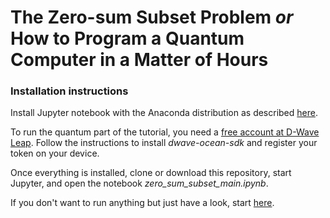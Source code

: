 # The Zero-sum Subset Problem *or* How to Program a Quantum Computer in a Matter of Hours

### Installation instructions

Install Jupyter notebook with the Anaconda distribution as described [here](https://jupyter-notebook-beginner-guide.readthedocs.io/en/latest/).

To run the quantum part of the tutorial, you need a [free account  at D-Wave Leap](https://www.dwavesys.com/take-leap).
Follow the instructions to install *dwave-ocean-sdk* and register your token on
your device.

Once everything is installed, clone or download this repository, start Jupyter, and
open the notebook *zero_sum_subset_main.ipynb*.

If you don't want to run anything but just have a look, start [here](https://github.com/rafaelha/dwave_tutorial/blob/master/zero_sum_subset_main.ipynb).
